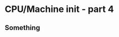 CPU/Machine init - part 4
================================================================================

Something
--------------------------------------------------------------------------------


